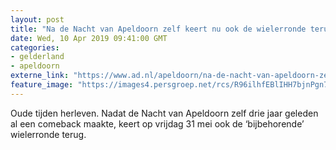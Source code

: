 ```yaml
---
layout: post
title: "Na de Nacht van Apeldoorn zelf keert nu ook de wielerronde terug"
date: Wed, 10 Apr 2019 09:41:00 GMT
categories: 
- gelderland 
- apeldoorn 
externe_link: "https://www.ad.nl/apeldoorn/na-de-nacht-van-apeldoorn-zelf-keert-nu-ook-de-wielerronde-terug~ae000d6c/"
feature_image: "https://images4.persgroep.net/rcs/R96ilhfEBlIHH7bjnPgn74T8S24/diocontent/124181201/_fitwidth/400/?appId=21791a8992982cd8da851550a453bd7f&quality=0.7"
---
```


Oude tijden herleven. Nadat de Nacht van Apeldoorn zelf drie jaar geleden al een comeback maakte, keert op vrijdag 31 mei ook de ‘bijbehorende’ wielerronde terug.
